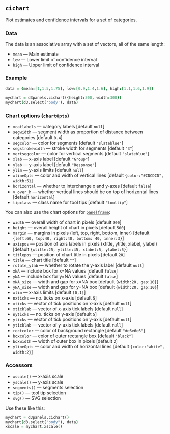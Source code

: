 ## `cichart`

Plot estimates and confidence intervals for a set of categories.

### Data

The data is an associative array with a set of vectors, all of the same length:
- `mean` &mdash; Main estimate
- `low` &mdash; Lower limit of confidence interval
- `high` &mdash; Upper limit of confidence interval

### Example

```coffeescript
data = {mean:[1,1.5,1.75], low:[0.9,1.4,1.6], high:[1.1,1.6,1.9]}

mychart = d3panels.cichart({height:300, width:300})
mychart(d3.select('body'), data)
```

### Chart options (`chartOpts`)

- `xcatlabels` &mdash; category labels \[default `null`\]
- `segwidth` &mdash; segment width as proportion of distance between categories \[default `0.4`\]
- `segcolor` &mdash; color for segments \[default `"slateblue"`\]
- `segstrokewidth` &mdash; stroke width for segments \[default `"3"`\]
- `vertsegcolor` &mdash; color for vertical segments \[default `"slateblue"`\]
- `xlab` &mdash; x-axis label \[default `"Group"`\]
- `ylab` &mdash; y-axis label \[default `"Response"`\]
- `ylim` &mdash; y-axis limits \[default `null`\]
- `xlineOpts` &mdash; color and width of vertical lines \[default `{color:"#CDCDCD", width:5}`\]
- `horizontal` &mdash; whether to interchange x and y-axes \[default `false`\]
- `v_over_h` &mdash; whether vertical lines should be on top of horizontal lines \[default `horizontal`\]
- `tipclass` &mdash; class name for tool tips \[default `"tooltip"`\]

You can also use the chart options for [`panelframe`](panelframe.md):

- `width` &mdash; overall width of chart in pixels \[default `800`\]
- `height` &mdash; overall height of chart in pixels \[default `500`\]
- `margin` &mdash; margins in pixels (left, top, right, bottom, inner) \[default `{left:60, top:40, right:40, bottom: 40, inner:3}`\]
- `axispos` &mdash; position of axis labels in pixels (xtitle, ytitle, xlabel, ylabel) \[default `{xtitle:25, ytitle:45, xlabel:5, ylabel:5}`\]
- `titlepos` &mdash; position of chart title in pixels \[default `20`\]
- `title` &mdash; chart title \[default `""`\]
- `rotate_ylab` &mdash; whether to rotate the y-axis label \[default `null`\]
- `xNA` &mdash; include box for x=NA values \[default `false`\]
- `yNA` &mdash; include box for y=NA values \[default `false`\]
- `xNA_size` &mdash; width and gap for x=NA box \[default `{width:20, gap:10}`\]
- `yNA_size` &mdash; width and gap for y=NA box \[default `{width:20, gap:10}`\]
- `xlim` &mdash; x-axis limits \[default `[0,1]`\]
- `nxticks` &mdash; no. ticks on x-axis \[default `5`\]
- `xticks` &mdash; vector of tick positions on x-axis \[default `null`\]
- `xticklab` &mdash; vector of x-axis tick labels \[default `null`\]
- `nyticks` &mdash; no. ticks on y-axis \[default `5`\]
- `yticks` &mdash; vector of tick positions on y-axis \[default `null`\]
- `yticklab` &mdash; vector of y-axis tick labels \[default `null`\]
- `rectcolor` &mdash; color of background rectangle \[default `"#e6e6e6"`\]
- `boxcolor` &mdash; color of outer rectangle box \[default `"black"`\]
- `boxwidth` &mdash; width of outer box in pixels \[default `2`\]
- `ylineOpts` &mdash; color and width of horizontal lines \[default `{color:"white", width:2}`\]



### Accessors

- `xscale()` &mdash; x-axis scale
- `yscale()` &mdash; y-axis scale
- `segments()` &mdash; segments selection
- `tip()` &mdash; tool tip selection
- `svg()` &mdash; SVG selection

Use these like this:

```coffeescript
mychart = d3panels.cichart()
mychart(d3.select("body"), data)
xscale = mychart.xscale()
```

